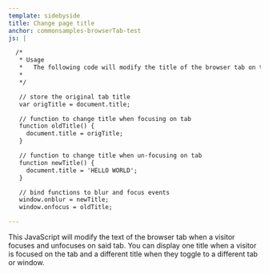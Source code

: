 ```yaml
---
template: sidebyside
title: Change page title
anchor: commonsamples-browserTab-test
js: |

  /*
   * Usage
   *   The following code will modify the title of the browser tab on the "blur" event and change it back to the original on the "focus" event.
   *
   */

   // store the original tab title
   var origTitle = document.title;

   // function to change title when focusing on tab
   function oldTitle() {
     document.title = origTitle;
   }

   // function to change title when un-focusing on tab
   function newTitle() {
     document.title = 'HELLO WORLD';
   }

   // bind functions to blur and focus events
   window.onblur = newTitle;
   window.onfocus = oldTitle;

---
```


This JavaScript will modify the text of the browser tab when a visitor focuses and unfocuses on said tab.  You can display one title when a visitor is focused on the tab and a different title when they toggle to a different tab or window.
